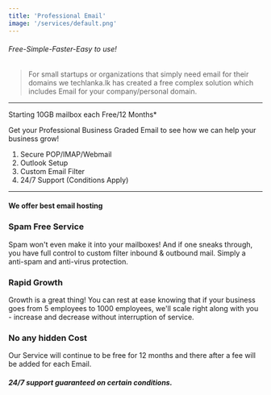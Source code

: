 ```yaml
---
title: 'Professional Email'
image: '/services/default.png'
---
```


###### Free-Simple-Faster-Easy to use!


> For small startups or organizations that simply need email for their domains we techlanka.lk has created a free complex solution which includes Email for your company/personal domain.


***
Starting 10GB mailbox each Free/12 Months*

Get your Professional Business Graded Email to see how we can help your business grow!

1. Secure POP/IMAP/Webmail
2. Outlook Setup
3. Custom Email Filter
4. 24/7 Support (Conditions Apply)

***

#### We offer best email hosting

### Spam Free Service
Spam won't even make it into your mailboxes! And if one sneaks through, you have full control to custom filter inbound & outbound mail. Simply a anti-spam and anti-virus protection.

### Rapid Growth
Growth is a great thing! You can rest at ease knowing that if your business goes from 5 employees to 1000 employees, we'll scale right along with you - increase and decrease without interruption of service.

### No any hidden Cost
Our Service will continue to be free for 12 months and there after a fee will be added for each Email.

##### 24/7 support guaranteed on certain conditions.


